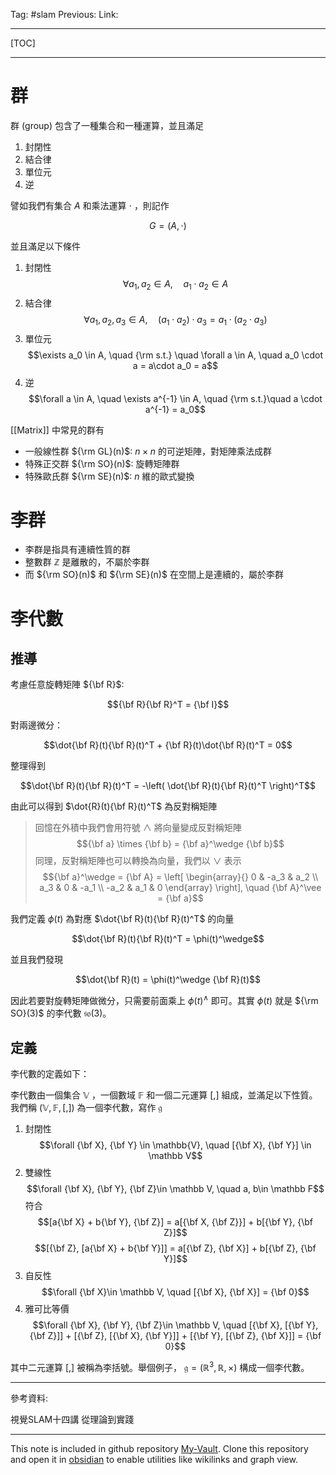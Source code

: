 Tag: #slam 
Previous: 
Link: 

---

[TOC]

---

# 群

群 (group) 包含了一種集合和一種運算，並且滿足

1. 封閉性
2. 結合律
3. 單位元
4. 逆

譬如我們有集合 $A$ 和乘法運算 $\cdot$ ，則記作

$$G = (A, \cdot)$$

並且滿足以下條件

1. 封閉性 $$\forall a_1, a_2 \in A,\quad a_1 \cdot a_2 \in A$$
2. 結合律 $$\forall a_1, a_2, a_3\in A, \quad (a_1 \cdot a_2)\cdot a_3 = a_1 \cdot (a_2 \cdot a_3)$$
3. 單位元 $$\exists a_0 \in A, \quad {\rm s.t.} \quad \forall a \in A, \quad a_0 \cdot a = a\cdot a_0 = a$$
4. 逆 $$\forall a \in A, \quad \exists a^{-1} \in A, \quad {\rm s.t.}\quad a \cdot a^{-1} = a_0$$

[[Matrix]] 中常見的群有

- 一般線性群 ${\rm GL}(n)$: $n \times n$ 的可逆矩陣，對矩陣乘法成群
- 特殊正交群 ${\rm SO}(n)$: 旋轉矩陣群
- 特殊歐氏群 ${\rm SE}(n)$: $n$ 維的歐式變換

# 李群

- 李群是指具有連續性質的群
- 整數群 $\mathbb{Z}$ 是離散的，不屬於李群
- 而 ${\rm SO}(n)$ 和 ${\rm SE}(n)$ 在空間上是連續的，屬於李群

# 李代數

## 推導

考慮任意旋轉矩陣 ${\bf R}$:

$${\bf R}{\bf R}^T = {\bf I}$$

對兩邊微分：

$$\dot{\bf R}(t){\bf R}(t)^T + {\bf R}(t)\dot{\bf R}(t)^T = 0$$

整理得到

$$\dot{\bf R}(t){\bf R}(t)^T = -\left(
	\dot{\bf R}(t){\bf R}(t)^T
\right)^T$$

由此可以得到 $\dot{R}(t){\bf R}(t)^T$ 為反對稱矩陣

> 回憶在外積中我們會用符號 $\wedge$ 將向量變成反對稱矩陣
> $${\bf a} \times {\bf b} = {\bf a}^\wedge {\bf b}$$
> 同理，反對稱矩陣也可以轉換為向量，我們以 $\vee$ 表示
> $${\bf a}^\wedge = {\bf A} = \left[ \begin{array}{} 0 & -a_3 & a_2 \\ a_3 & 0 & -a_1 \\ -a_2 & a_1 & 0 \end{array} \right], \quad {\bf A}^\vee = {\bf a}$$

我們定義 ${\phi}(t)$ 為對應 $\dot{\bf R}(t){\bf R}(t)^T$ 的向量

$$\dot{\bf R}(t){\bf R}(t)^T = \phi(t)^\wedge$$

並且我們發現

$$\dot{\bf R}(t) = \phi(t)^\wedge {\bf R}(t)$$

因此若要對旋轉矩陣做微分，只需要前面乘上 $\phi(t)^\wedge$ 即可。其實 $\phi(t)$ 就是 ${\rm SO}(3)$ 的李代數 $\mathfrak{so}(3)$。

## 定義

李代數的定義如下：

李代數由一個集合 $\mathbb{V}$ ，一個數域 $\mathbb{F}$ 和一個二元運算 $[,]$ 組成，並滿足以下性質。我們稱 $(\mathbb{V}, \mathbb{F}, [,])$ 為一個李代數，寫作 $\mathfrak{g}$

1. 封閉性 $$\forall {\bf X}, {\bf Y} \in \mathbb{V}, \quad [{\bf X}, {\bf Y}] \in \mathbb V$$
2. 雙線性 $$\forall {\bf X}, {\bf Y}, {\bf Z}\in \mathbb V, \quad a, b\in \mathbb F$$ 符合 $$[a{\bf X} + b{\bf Y}, {\bf Z}] = a[{\bf X, {\bf Z}}] + b[{\bf Y}, {\bf Z}]$$ $$[{\bf Z}, [a{\bf X} + b{\bf Y}]] = a[{\bf Z}, {\bf X}] + b[{\bf Z}, {\bf Y}]$$
3. 自反性 $$\forall {\bf X}\in \mathbb V, \quad [{\bf X}, {\bf X}] = {\bf 0}$$
4. 雅可比等價 $$\forall {\bf X}, {\bf Y}, {\bf Z}\in \mathbb V, \quad [{\bf X}, [{\bf Y}, {\bf Z}]] + [{\bf Z}, [{\bf X}, {\bf Y}]] + [{\bf Y}, [{\bf Z}, {\bf X}]] = {\bf 0}$$

其中二元運算 $[,]$ 被稱為李括號。舉個例子， $\mathfrak g = (\mathbb R^3, \mathbb R, \times)$ 構成一個李代數。

---

參考資料:

視覺SLAM十四講 從理論到實踐

---

This note is included in github repository [My-Vault](https://github.com/LittleD3092/My-Vault.git). Clone this repository and open it in [obsidian](https://obsidian.md/) to enable utilities like wikilinks and graph view.